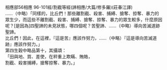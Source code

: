 相應部56相應 96-101經/割截等經(諦相應/大篇/修多羅)(莊春江譯)  
……（中略）「同樣的，比丘們！那些離割截、殺害、捕縛、搶奪、掠奪、暴力的眾生少，而這些不離割截、殺害、捕縛、搶奪、掠奪、暴力的眾生較多，什麼原因呢？[是因為]四聖諦的未見狀態，哪四個呢？苦聖諦、……（中略）導向苦滅道跡聖諦。  
比丘們！因此，在這裡，『這是苦』應該作努力，……（中略）『這是導向苦滅道跡』應該作努力。」  
第四生穀中略品第十，其攝頌：  
「田與地、買、差使，在秤重上欺瞞、賄賂，  
割截、殺害捕縛，搶奪掠奪、暴力。」  
  
  
